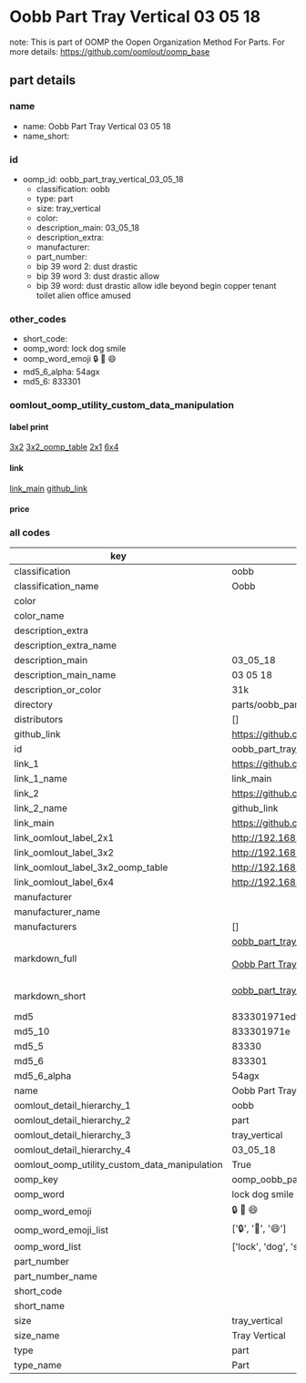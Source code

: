# Oobb Part Tray Vertical 03 05 18  

note: This is part of OOMP the Oopen Organization Method For Parts. For more details: https://github.com/oomlout/oomp_base

##  part details





### name
* name: Oobb Part Tray Vertical 03 05 18
* name_short: 
### id
* oomp_id: oobb_part_tray_vertical_03_05_18
  * classification: oobb
  * type: part
  * size: tray_vertical
  * color: 
  * description_main: 03_05_18
  * description_extra: 
  * manufacturer: 
  * part_number: 
  * bip 39 word 2: dust drastic
  * bip 39 word 3: dust drastic allow
  * bip 39 word: dust drastic allow idle beyond begin copper tenant toilet alien office amused

### other_codes
* short_code: 
* oomp_word: lock dog smile
* oomp_word_emoji :lock: :dog: :smile:
* md5_6_alpha: 54agx
* md5_6: 833301






### oomlout_oomp_utility_custom_data_manipulation
#### label print
[3x2](http://192.168.1.245:1112/?label=oomp%2054agx)
[3x2_oomp_table](http://192.168.1.107:1112/?label=oomp%2054agx)
[2x1](http://192.168.1.242:1112/?label=oomp%2054agx)
[6x4](http://192.168.1.55:1112/?label=oomp%2054agx)    

#### link

[link_main](https://github.com/oomlout/oomlout_oomp_current_version_messy/tree/main/parts/oobb_part_tray_vertical_03_05_18) [github_link](https://github.com/oomlout/oomlout_oomp_part_src/tree/main/parts/oobb_part_tray_vertical_03_05_18)                             

#### price







### all codes 
| key | value |  
| --- | --- |  
| classification | oobb |  
| classification_name | Oobb |  
| color |  |  
| color_name |  |  
| description_extra |  |  
| description_extra_name |  |  
| description_main | 03_05_18 |  
| description_main_name | 03 05 18 |  
| description_or_color | 31k |  
| directory | parts/oobb_part_tray_vertical_03_05_18 |  
| distributors | [] |  
| github_link | https://github.com/oomlout/oomlout_oomp_part_src/tree/main/parts/oobb_part_tray_vertical_03_05_18 |  
| id | oobb_part_tray_vertical_03_05_18 |  
| link_1 | https://github.com/oomlout/oomlout_oomp_current_version_messy/tree/main/parts/oobb_part_tray_vertical_03_05_18 |  
| link_1_name | link_main |  
| link_2 | https://github.com/oomlout/oomlout_oomp_part_src/tree/main/parts/oobb_part_tray_vertical_03_05_18 |  
| link_2_name | github_link |  
| link_main | https://github.com/oomlout/oomlout_oomp_current_version_messy/tree/main/parts/oobb_part_tray_vertical_03_05_18 |  
| link_oomlout_label_2x1 | http://192.168.1.242:1112/?label=oomp%2054agx |  
| link_oomlout_label_3x2 | http://192.168.1.245:1112/?label=oomp%2054agx |  
| link_oomlout_label_3x2_oomp_table | http://192.168.1.107:1112/?label=oomp%2054agx |  
| link_oomlout_label_6x4 | http://192.168.1.55:1112/?label=oomp%2054agx |  
| manufacturer |  |  
| manufacturer_name |  |  
| manufacturers | [] |  
| markdown_full | [oobb_part_tray_vertical_03_05_18](https://github.com/oomlout/oomlout_oomp_current_version_messy/tree/main/parts/oobb_part_tray_vertical_03_05_18)<br>[](https://github.com/oomlout/oomlout_oomp_current_version_messy/tree/main/parts/oobb_part_tray_vertical_03_05_18)<br>[Oobb Part Tray Vertical 03 05 18](https://github.com/oomlout/oomlout_oomp_current_version_messy/tree/main/parts/oobb_part_tray_vertical_03_05_18)<br><br> |  
| markdown_short | [oobb_part_tray_vertical_03_05_18](https://github.com/oomlout/oomlout_oomp_current_version_messy/tree/main/parts/oobb_part_tray_vertical_03_05_18)<br><br> |  
| md5 | 833301971edf05fc510ae70a0d509222 |  
| md5_10 | 833301971e |  
| md5_5 | 83330 |  
| md5_6 | 833301 |  
| md5_6_alpha | 54agx |  
| name | Oobb Part Tray Vertical 03 05 18 |  
| oomlout_detail_hierarchy_1 | oobb |  
| oomlout_detail_hierarchy_2 | part |  
| oomlout_detail_hierarchy_3 | tray_vertical |  
| oomlout_detail_hierarchy_4 | 03_05_18 |  
| oomlout_oomp_utility_custom_data_manipulation | True |  
| oomp_key | oomp_oobb_part_tray_vertical_03_05_18 |  
| oomp_word | lock dog smile |  
| oomp_word_emoji | :lock: :dog: :smile: |  
| oomp_word_emoji_list | [':lock:', ':dog:', ':smile:'] |  
| oomp_word_list | ['lock', 'dog', 'smile'] |  
| part_number |  |  
| part_number_name |  |  
| short_code |  |  
| short_name |  |  
| size | tray_vertical |  
| size_name | Tray Vertical |  
| type | part |  
| type_name | Part |  
